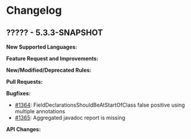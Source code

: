 # Changelog

## ????? - 5.3.3-SNAPSHOT

**New Supported Languages:**

**Feature Request and Improvements:**

**New/Modified/Deprecated Rules:**

**Pull Requests:**

**Bugfixes:**

*   [#1364](https://sourceforge.net/p/pmd/bugs/1364/): FieldDeclarationsShouldBeAtStartOfClass false positive using multiple annotations
*   [#1365](https://sourceforge.net/p/pmd/bugs/1365/): Aggregated javadoc report is missing

**API Changes:**
